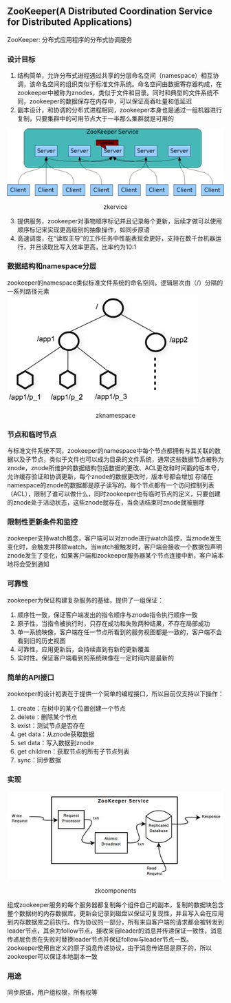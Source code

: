 ## ZooKeeper(A Distributed Coordination Service for Distributed Applications)
ZooKeeper: 分布式应用程序的分布式协调服务

### 设计目标
1. 结构简单，允许分布式进程通过共享的分层命名空间（namespace）相互协调，该命名空间的组织类似于标准文件系统。命名空间由数据寄存器构成，在zookeeper中被称为znodes，类似于文件和目录。同时和典型的文件系统不同，zookeeper的数据保存在内存中，可以保证高吞吐量和低延迟
2. 副本设计，和协调的分布式进程相同，zookeeper本身也是通过一组机器进行复制，只要集群中的可用节点大于一半那么集群就是可用的

![image](frame_img/zkservice.jpg)
<p align="center">zkervice</p>

3. 提供服务，zookeeper对事物顺序标记并且记录每个更新，后续才做可以使用顺序标记来实现更高级别的抽象操作，如同步原语
4. 高速调度，在“读取主导”的工作任务中性能表现会更好，支持在数千台机器运行，并且读取比写入效率更高，比率约为10:1

### 数据结构和namespace分层
zookeeper的namespace类似标准文件系统的命名空间，逻辑层次由（/）分隔的一系列路径元素
![image](frame_img/zknamespace.jpg)
<p align="center">zknamespace</p>

### 节点和临时节点
与标准文件系统不同，zookeeper的namespace中每个节点都拥有与其关联的数据以及子节点，类似于文件也可以成为目录的文件系统，通常这些数据节点被称为znode，znode所维护的数据结构包括数据的更改、ACL更改和时间戳的版本号，允许缓存验证和协调更新，每个znode的数据更改时，版本号都会增加
存储在namespace的znode的数据都是原子读写的。每个节点都有一个访问控制列表（ACL），限制了谁可以做什么，同时zookeeper也有临时节点的定义，只要创建的znode处于活动状态，这些znode就存在，当会话结束时znode就被删除

### 限制性更新条件和监控
zookeeper支持watch概念，客户端可以对znode进行watch监控，当znode发生变化时，会触发并移除watch，当watch被触发时，客户端会接收一个数据包声明znode发生了变化，如果客户端和zookeeper服务器某个节点连接中断，客户端本地将会受到通知

### 可靠性
zookeeper为保证构建复杂服务的基础，提供了一组保证：
1. 顺序性一致，保证客户端发出的指令顺序与znode指令执行顺序一致
2. 原子性，当指令被执行时，只存在成功和失败两种结果，不存在局部成功
3. 单一系统映像，客户端在任一节点所看到的服务视图都是一致的，客户端不会看到旧的历史视图
4. 可靠性，应用更新后，会持续直到有新的更新覆盖
5. 实时性，保证客户端看到的系统映像在一定时间内是最新的
   
### 简单的API接口
zookeeper的设计初衷在于提供一个简单的编程接口，所以目前仅支持以下操作：
1. create：在树中的某个位置创建一个节点
2. delete：删除某个节点
3. exist：测试节点是否存在
4. get data：从znode获取数据
5. set data：写入数据到znode
6. get children：获取节点的所有子节点列表
7. sync：同步数据

### 实现

![image](frame_img/zkcomponents.jpg)
<p align="center">zkcomponents</p>

组成zookeeper服务的每个服务器都复制每个组件自己的副本，复制的数据块包含整个数据树的内存数据库，更新会记录到磁盘以保证可复现性，并且写入会在应用到内存数据库之前执行。作为协议的一部分，所有来自客户端的请求都会被转发到leader节点，其余为follow节点，接收来自leader的消息并传递保证一致性，消息传递层负责在失败时替换leader节点并保证follow与leader节点一致。
zookeeper使用自定义的原子消息传递协议，由于消息传递层是原子的，所以zookeeper可以保证本地副本一致

### 用途
同步原语，用户组权限，所有权等

